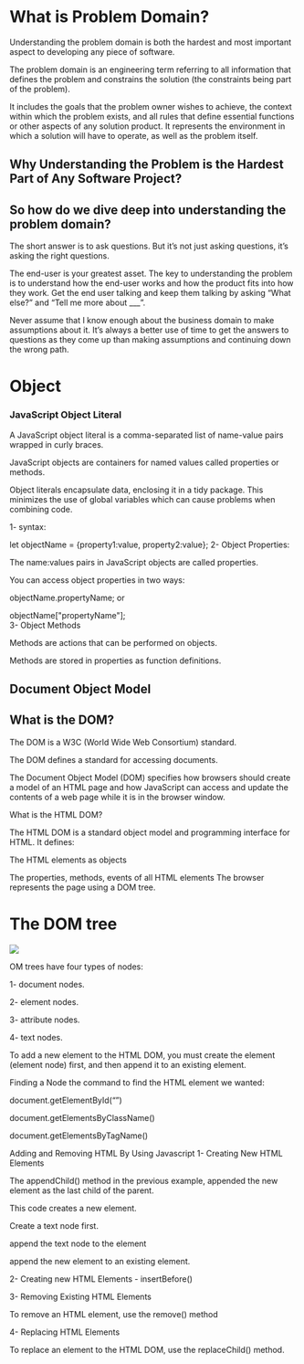 # What is Problem Domain?
Understanding the problem domain is both the hardest and most important aspect to developing any piece of software.

The problem domain is an engineering term referring to all information that defines the problem and constrains the solution (the constraints being part of the problem).

It includes the goals that the problem owner wishes to achieve, the context within which the problem exists, and all rules that define essential functions or other aspects of any solution product. It represents the environment in which a solution will have to operate, as well as the problem itself.

## Why Understanding the Problem is the Hardest Part of Any Software Project?
## So how do we dive deep into understanding the problem domain?

The short answer is to ask questions. But it’s not just asking questions, it’s asking the right questions.

The end-user is your greatest asset. The key to understanding the problem is to understand how the end-user works and how the product fits into how they work. Get the end user talking and keep them talking by asking “What else?” and “Tell me more about ___”.

Never assume that I know enough about the business domain to make assumptions about it. It’s always a better use of time to get the answers to questions as they come up than making assumptions and continuing down the wrong path.

# Object
### JavaScript Object Literal

A JavaScript object literal is a comma-separated list of name-value pairs wrapped in curly braces.

JavaScript objects are containers for named values called properties or methods.

Object literals encapsulate data, enclosing it in a tidy package. This minimizes the use of global variables which can cause problems when combining code.

1- syntax:

let objectName = {property1:value, property2:value};
2- Object Properties:

The name:values pairs in JavaScript objects are called properties.

You can access object properties in two ways:

objectName.propertyName;
or

objectName["propertyName"];  
3- Object Methods

Methods are actions that can be performed on objects.

Methods are stored in properties as function definitions.

## Document Object Model
## What is the DOM?

The DOM is a W3C (World Wide Web Consortium) standard.

The DOM defines a standard for accessing documents.

The Document Object Model (DOM) specifies how browsers should create a model of an HTML page and how JavaScript can access and update the contents of a web page while it is in the browser window.

What is the HTML DOM?

The HTML DOM is a standard object model and programming interface for HTML. It defines:

The HTML elements as objects

The properties, methods, events of all HTML elements
The browser represents the page using a DOM tree.
# The DOM tree

![](https://www.w3schools.com/js/pic_htmltree.gif)

OM trees have four types of nodes:

1- document nodes.

2- element nodes.

3- attribute nodes.

4- text nodes.

To add a new element to the HTML DOM, you must create the element (element node) first, and then append it to an existing element.

Finding a Node the command to find the HTML element we wanted:

document.getElementById(“”)

document.getElementsByClassName()

document.getElementsByTagName()

Adding and Removing HTML By Using Javascript
1- Creating New HTML Elements

The appendChild() method in the previous example, appended the new element as the last child of the parent.

This code creates a new element.

Create a text node first.

append the text node to the element

append the new element to an existing element.

2- Creating new HTML Elements - insertBefore()

3- Removing Existing HTML Elements

To remove an HTML element, use the remove() method

4- Replacing HTML Elements

To replace an element to the HTML DOM, use the replaceChild() method.